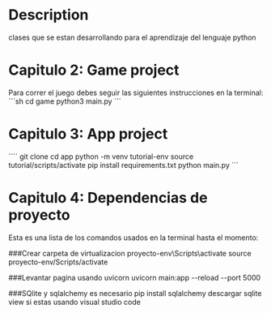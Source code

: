 # Description
clases que se estan desarrollando para el aprendizaje del lenguaje python
# Capitulo 2: Game project
Para correr el juego debes seguir las siguientes instrucciones en la terminal:
´´´sh
cd game
python3 main.py
´´´
# Capitulo 3: App project

´´´´
git clone
cd app
python -m venv tutorial-env
source tutorial/scripts/activate
pip install requirements.txt
python main.py
´´´
# Capitulo 4: Dependencias de proyecto
Esta es una lista de los comandos usados en la terminal hasta el momento:

###Crear carpeta de virtualizacion
proyecto-env\Scripts\activate
source proyecto-env/Scripts/activate

###Levantar pagina usando uvicorn
uvicorn main:app --reload --port 5000

###SQlite y sqlalchemy es necesario
pip install sqlalchemy
descargar sqlite view si estas usando visual studio code